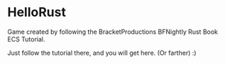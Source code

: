# HelloRust
Game created by following the BracketProductions BFNightly Rust Book ECS Tutorial.

Just follow the tutorial there, and you will get here. (Or farther) :)
